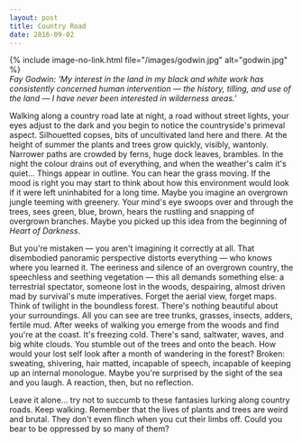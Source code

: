 ```yaml
---
layout: post
title: Country Road
date: 2016-09-02
---
```

{% include image-no-link.html file="/images/godwin.jpg" alt="godwin.jpg" %}  
*Fay Godwin: 'My interest in the land in my black and white work has consistently concerned human intervention — the history, tilling, and use of the land — I have never been interested in wilderness areas.'*

Walking along a country road late at night, a road without street lights, your eyes adjust to the dark and you begin to notice the countryside's primeval aspect. Silhouetted copses, bits of uncultivated land here and there. At the height of summer the plants and trees grow quickly, visibly, wantonly. Narrower paths are crowded by ferns, huge dock leaves, brambles. In the night the colour drains out of everything, and when the weather's calm it's quiet... Things appear in outline. You can hear the grass moving. If the mood is right you may start to think about how this environment would look if it were left uninhabited for a long time. Maybe you imagine an overgrown jungle teeming with greenery. Your mind's eye swoops over and through the trees, sees green, blue, brown, hears the rustling and snapping of overgrown branches. Maybe you picked up this idea from the beginning of *Heart of Darkness*.

But you're mistaken — you aren't imagining it correctly at all. That disembodied panoramic perspective distorts everything — who knows where you learned it. The eeriness and silence of an overgrown country, the speechless and seething vegetation — this all demands something else: a terrestrial spectator, someone lost in the woods, despairing, almost driven mad by survival's mute imperatives. Forget the aerial view, forget maps. Think of twilight in the boundless forest. There's nothing beautiful about your surroundings. All you can see are tree trunks, grasses, insects, adders, fertile mud. After weeks of walking you emerge from the woods and find you're at the coast. It's freezing cold. There's sand, saltwater, waves, and big white clouds. You stumble out of the trees and onto the beach. How would your lost self look after a month of wandering in the forest? Broken: sweating, shivering, hair matted, incapable of speech, incapable of keeping up an internal monologue. Maybe you're surprised by the sight of the sea and you laugh. A reaction, then, but no reflection.

Leave it alone... try not to succumb to these fantasies lurking along country roads. Keep walking. Remember that the lives of plants and trees are weird and brutal. They don't even flinch when you cut their limbs off. Could you bear to be oppressed by so many of them?